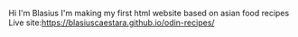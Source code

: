 Hi I'm Blasius
I'm making my first html website based on asian food recipes
 Live site:https://blasiuscaestara.github.io/odin-recipes/